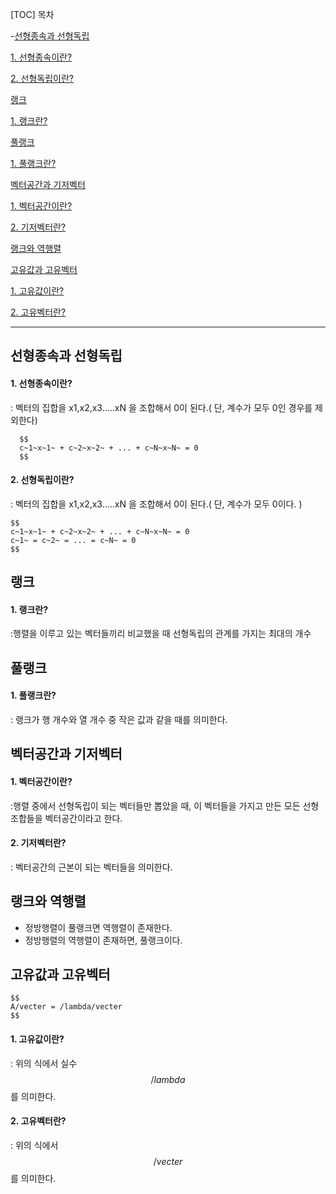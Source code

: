 [TOC]
목차

-[선형종속과 선형독립](#선형종속과-선형독립)

 [1. 선형종속이란?](#-1.-선형종속이란?)
 
 [2. 선형독립이란?](#-2.-선형독립이란?)

[랭크](#랭크)

 [1. 랭크란?](#1.-랭크란?)

[풀랭크](#풀랭크)

 [1. 풀랭크란?](#1.-풀랭크란?)

[벡터공간과 기저벡터](#벡터공간과-기저벡터)

 [1. 벡터공간이란?](#1.-벡터공간이란?)

 [2. 기저벡터란?](#2.-기저벡터란?)

[랭크와 역행렬](#랭크와-역행렬)

[고유값과 고유벡터](#고유값과-고유벡터)

 [1. 고유값이란?](#1.-고유값이란?)

 [2. 고유벡터란?](#2.-고유벡터란?)

-------------------------------------------------------------------
## 선형종속과 선형독립
#### 1. 선형종속이란?

: 벡터의 집합을 x1,x2,x3.....xN 을 조합해서 0이 된다.( 단, 계수가 모두 0인 경우를 제외한다)
```
  $$
  c~1~x~1~ + c~2~x~2~ + ... + c~N~x~N~ = 0 
  $$
```
#### 2. 선형독립이란?

: 벡터의 집합을 x1,x2,x3.....xN 을 조합해서 0이 된다.( 단, 계수가 모두 0이다. )
```
$$
c~1~x~1~ + c~2~x~2~ + ... + c~N~x~N~ = 0
c~1~ = c~2~ = ... = c~N~ = 0
$$
```


## 랭크
#### 1. 랭크란?

:행렬을 이루고 있는 벡터들끼리 비교했을 때 선형독립의 관계를 가지는 최대의 개수


## 풀랭크
#### 1. 풀랭크란?

: 랭크가 행 개수와 열 개수 중 작은 값과 같을 때를 의미한다.


## 벡터공간과 기저벡터
#### 1. 벡터공간이란?

:행렬 중에서 선형독립이 되는 벡터들만 뽑았을 때, 이 벡터들을 가지고 만든 모든 선형조합들을 벡터공간이라고 한다.

#### 2. 기저벡터란?

: 벡터공간의 근본이 되는 벡터들을 의미한다.


## 랭크와 역행렬
- 정방행렬이 풀랭크면 역행렬이 존재한다.
- 정방행렬의 역행렬이 존재하면, 풀랭크이다.


## 고유값과 고유벡터
```
$$
A/vecter = /lambda/vecter
$$
```
#### 1. 고유값이란?

: 위의 식에서 실수 $$/lambda $$ 를 의미한다.

#### 2. 고유벡터란?

: 위의 식에서 $$/vecter $$ 를 의미한다.

